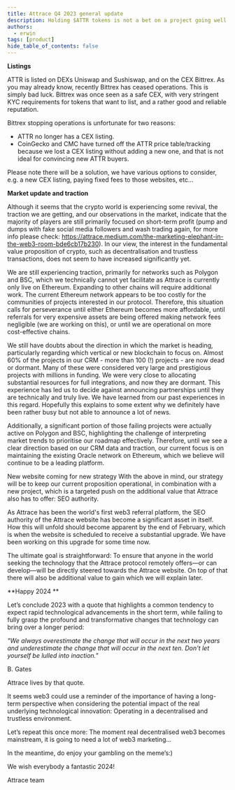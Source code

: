 ```yaml
---
title: Attrace Q4 2023 general update 
description: Holding $ATTR tokens is not a bet on a project going well. Rather, it is a bet that eventually people will realise that we need web3 marketing based on web3 fundamentals, by which time Attrace will be - at the very least - one of the main protocols capable of facilitating this essential service.  
authors:
  - erwin
tags: [product]
hide_table_of_contents: false
---
```

**Listings**

ATTR is listed on DEXs Uniswap and Sushiswap, and on the CEX Bittrex. As you may already know, recently Bittrex has ceased operations. This is simply bad luck. Bittrex was once seen as a safe CEX, with very stringent KYC requirements for tokens that want to list, and a rather good and reliable reputation. 

<!--truncate-->
Bittrex stopping operations is unfortunate for two reasons:
* ATTR no longer has a CEX listing.
* CoinGecko and CMC have turned off the ATTR price table/tracking because we lost a CEX listing without adding a new one, and that is not ideal for convincing new ATTR buyers.

Please note there will be a solution, we have various options to consider, e.g. a new CEX listing, paying fixed fees to those websites, etc…

**Market update and traction**

Although it seems that the crypto world is experiencing some revival, the traction we are getting, and our observations in the market, indicate that the majority of players are still primarily focused on short-term profit (pump and dumps with fake social media followers and wash trading again, for more info please check: https://attrace.medium.com/the-marketing-elephant-in-the-web3-room-bde6cb17b230). 
In our view, the interest in the fundamental value proposition of crypto, such as decentralisation and trustless transactions, does not seem to have increased significantly yet.

We are still experiencing traction, primarily for networks such as Polygon and BSC, which we technically cannot yet facilitate as Attrace is currently only live on Ethereum. Expanding to other chains will require additional work. The current Ethereum network appears to be too costly for the communities of projects interested in our protocol. Therefore, this situation calls for perseverance until either Ethereum becomes more affordable, until referrals for very expensive assets are being offered making network fees negligible (we are working on this), or until we are operational on more cost-effective chains.

We still have doubts about the direction in which the market is heading, particularly regarding which vertical or new blockchain to focus on. Almost 60% of the projects in our CRM - more than 100 (!) projects - are now dead or dormant. Many of these were considered very large and prestigious projects with millions in funding. We were very close to allocating substantial resources for full integrations, and now they are dormant. This experience has led us to decide against announcing partnerships until they are technically and truly live. We have learned from our past experiences in this regard. Hopefully this explains to some extent why we definitely have been rather busy but not able to announce a lot of news. 

Additionally, a significant portion of those failing projects were actually active on Polygon and BSC, highlighting the challenge of interpreting market trends to prioritise our roadmap effectively.
Therefore, until we see a clear direction based on our CRM data and traction, our current focus is on maintaining the existing Oracle network on Ethereum, which we believe will continue to be a leading platform.

New website coming for new strategy
With the above in mind, our strategy will be to keep our current proposition operational, in combination with a new project, which is a targeted push on the additional value that Attrace also has to offer: SEO authority.

As Attrace has been the world's first web3 referral platform, the SEO authority of the Attrace website has become a significant asset in itself. How this will unfold should become apparent by the end of February, which is when the website is scheduled to receive a substantial upgrade. We have been working on this upgrade for some time now.

The ultimate goal is straightforward: To ensure that anyone in the world seeking the technology that the Attrace protocol remotely offers—or can develop—will be directly steered towards the Attrace website. On top of that there will also be additional value to gain which we will explain later.  


**Happy 2024 **

Let’s conclude 2023 with a quote that highlights a common tendency to expect rapid technological advancements in the short term, while failing to fully grasp the profound and transformative changes that technology can bring over a longer period:

_"We always overestimate the change that will occur in the next two years and underestimate the change that will occur in the next ten. Don't let yourself be lulled into inaction."_

B. Gates

Attrace lives by that quote. 

It seems web3 could use a reminder of the importance of having a long-term perspective when considering the potential impact of the real underlying technological innovation: Operating in a decentralised and trustless environment. 

Let’s repeat this once more: The moment real decentralised web3 becomes mainstream, it is going to need a lot of web3 marketing… 

In the meantime, do enjoy your gambling on the meme’s:)

We wish everybody a fantastic 2024! 


Attrace team 

